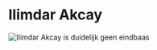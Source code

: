 # Ilimdar Akcay

![Ilimdar Akcay is duidelijk geen eindbaas](https://pbs.twimg.com/profile_images/1138501740/image.jpg)
